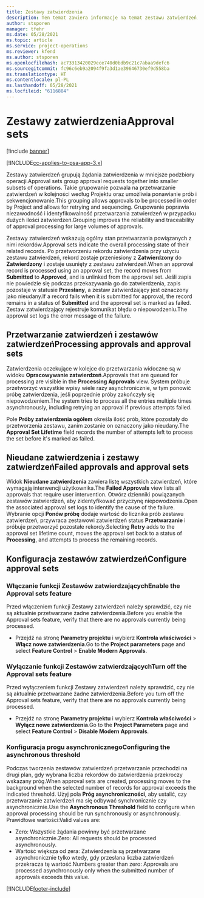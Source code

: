 ```yaml
---
title: Zestawy zatwierdzenia
description: Ten temat zawiera informacje na temat zestawu zatwierdzeń, wniosków i podzbiorów tych operacji.
author: stsporen
manager: tfehr
ms.date: 05/28/2021
ms.topic: article
ms.service: project-operations
ms.reviewer: kfend
ms.author: stsporen
ms.openlocfilehash: ac73313420029ece740d0bdb9c21c7abaa9defc6
ms.sourcegitcommit: fc96c6eb9a2094f9fa3d1ae39646730ef9d558ba
ms.translationtype: HT
ms.contentlocale: pl-PL
ms.lasthandoff: 05/28/2021
ms.locfileid: "6116884"
---
```

# <a name="approval-sets"></a><span data-ttu-id="27269-103">Zestawy zatwierdzenia</span><span class="sxs-lookup"><span data-stu-id="27269-103">Approval sets</span></span>

[!include [banner](../includes/psa-now-project-operations.md)]

[!INCLUDE[cc-applies-to-psa-app-3.x](../includes/cc-applies-to-psa-app-3x.md)]

<span data-ttu-id="27269-104">Zestawy zatwierdzeń grupują żądania zatwierdzenia w mniejsze podzbiory operacji.</span><span class="sxs-lookup"><span data-stu-id="27269-104">Approval sets group approval requests together into smaller subsets of operations.</span></span> <span data-ttu-id="27269-105">Takie grupowanie pozwala na przetwarzanie zatwierdzeń w kolejności według Projektu oraz umożliwia ponawianie prób i sekwencjonowanie.</span><span class="sxs-lookup"><span data-stu-id="27269-105">This grouping allows approvals to be processed in order by Project and allows for retrying and sequencing.</span></span> <span data-ttu-id="27269-106">Grupowanie poprawia niezawodność i identyfikowalność przetwarzania zatwierdzeń w przypadku dużych ilości zatwierdzeń.</span><span class="sxs-lookup"><span data-stu-id="27269-106">Grouping improves the reliability and traceability of approval processing for large volumes of approvals.</span></span>

<span data-ttu-id="27269-107">Zestawy zatwierdzeń wskazują ogólny stan przetwarzania powiązanych z nimi rekordów.</span><span class="sxs-lookup"><span data-stu-id="27269-107">Approval sets indicate the overall processing state of their related records.</span></span> <span data-ttu-id="27269-108">Po przetworzeniu rekordu zatwierdzenia przy użyciu zestawu zatwierdzeń, rekord zostaje przeniesiony z **Zatwierdzony** do **Zatwierdzony** i zostaje usunięty z zestawu zatwierdzeń.</span><span class="sxs-lookup"><span data-stu-id="27269-108">When an approval record is processed using an approval set, the record moves from **Submitted** to **Approved**, and is unlinked from the approval set.</span></span> <span data-ttu-id="27269-109">Jeśli zapis nie powiedzie się podczas przekazywania go do zatwierdzenia, zapis pozostaje w statusie **Przesłany**, a zestaw zatwierdzający jest oznaczony jako nieudany.</span><span class="sxs-lookup"><span data-stu-id="27269-109">If a record fails when it is submitted for approval, the record remains in a status of **Submitted** and the approval set is marked as failed.</span></span> <span data-ttu-id="27269-110">Zestaw zatwierdzający rejestruje komunikat błędu o niepowodzeniu.</span><span class="sxs-lookup"><span data-stu-id="27269-110">The approval set logs the error message of the failure.</span></span>

## <a name="processing-approvals-and-approval-sets"></a><span data-ttu-id="27269-111">Przetwarzanie zatwierdzeń i zestawów zatwierdzeń</span><span class="sxs-lookup"><span data-stu-id="27269-111">Processing approvals and approval sets</span></span>
<span data-ttu-id="27269-112">Zatwierdzenia oczekujące w kolejce do przetwarzania widoczne są w widoku **Opracowywanie zatwierdzeń**.</span><span class="sxs-lookup"><span data-stu-id="27269-112">Approvals that are queued for processing are visible in the **Processing Approvals** view.</span></span> <span data-ttu-id="27269-113">System próbuje przetworzyć wszystkie wpisy wiele razy asynchronicznie, w tym ponowić próbę zatwierdzenia, jeśli poprzednie próby zakończyły się niepowodzeniem.</span><span class="sxs-lookup"><span data-stu-id="27269-113">The system tries to process all the entries multiple times asynchronously, including retrying an approval if previous attempts failed.</span></span>

<span data-ttu-id="27269-114">Pole **Próby zatwierdzenia ogółem** określa ilość prób, które pozostały do przetworzenia zestawu, zanim zostanie on oznaczony jako nieudany.</span><span class="sxs-lookup"><span data-stu-id="27269-114">The **Approval Set Lifetime** field records the number of attempts left to process the set before it's marked as failed.</span></span>

## <a name="failed-approvals-and-approval-sets"></a><span data-ttu-id="27269-115">Nieudane zatwierdzenia i zestawy zatwierdzeń</span><span class="sxs-lookup"><span data-stu-id="27269-115">Failed approvals and approval sets</span></span>
<span data-ttu-id="27269-116">Widok **Nieudane zatwierdzenia** zawiera listę wszystkich zatwierdzeń, które wymagają interwencji użytkownika.</span><span class="sxs-lookup"><span data-stu-id="27269-116">The **Failed Approvals** view lists all approvals that require user intervention.</span></span> <span data-ttu-id="27269-117">Otwórz dzienniki powiązanych zestawów zatwierdzeń, aby zidentyfikować przyczynę niepowodzenia.</span><span class="sxs-lookup"><span data-stu-id="27269-117">Open the associated approval set logs to identify the cause of the failure.</span></span>
<span data-ttu-id="27269-118">Wybranie opcji **Ponów próbę** dodaje wartość do licznika prób zestawu zatwierdzeń, przywraca zestawowi zatwierdzeń status **Przetwarzanie** i próbuje przetworzyć pozostałe rekordy.</span><span class="sxs-lookup"><span data-stu-id="27269-118">Selecting **Retry** adds to the approval set lifetime count, moves the approval set back to a status of **Processing**, and attempts to process the remaining records.</span></span>

## <a name="configure-approval-sets"></a><span data-ttu-id="27269-119">Konfiguracja zestawów zatwierdzeń</span><span class="sxs-lookup"><span data-stu-id="27269-119">Configure approval sets</span></span>

###  <a name="enable-the-approval-sets-feature"></a><span data-ttu-id="27269-120">Włączanie funkcji Zestawów zatwierdzających</span><span class="sxs-lookup"><span data-stu-id="27269-120">Enable the Approval sets feature</span></span>
<span data-ttu-id="27269-121">Przed włączeniem funkcji Zestawy zatwierdzeń należy sprawdzić, czy nie są aktualnie przetwarzane żadne zatwierdzenia.</span><span class="sxs-lookup"><span data-stu-id="27269-121">Before you enable the Approval sets feature, verify that there are no approvals currently being processed.</span></span>

- <span data-ttu-id="27269-122">Przejdź na stronę **Parametry projektu** i wybierz **Kontrola właściwości** > **Włącz nowe zatwierdzenia**.</span><span class="sxs-lookup"><span data-stu-id="27269-122">Go to the **Project parameters** page and select **Feature Control** > **Enable Modern Approvals**.</span></span>

### <a name="turn-off-the-approval-sets-feature"></a><span data-ttu-id="27269-123">Wyłączanie funkcji Zestawów zatwierdzających</span><span class="sxs-lookup"><span data-stu-id="27269-123">Turn off the Approval sets feature</span></span>
<span data-ttu-id="27269-124">Przed wyłączeniem funkcji Zestawy zatwierdzeń należy sprawdzić, czy nie są aktualnie przetwarzane żadne zatwierdzenia.</span><span class="sxs-lookup"><span data-stu-id="27269-124">Before you turn off the Approval sets feature, verify that there are no approvals currently being processed.</span></span>

- <span data-ttu-id="27269-125">Przejdź na stronę **Parametry projektu** i wybierz **Kontrola właściwości** > **Wyłącz nowe zatwierdzenia**.</span><span class="sxs-lookup"><span data-stu-id="27269-125">Go to the **Project Parameters** page and select **Feature Control** > **Disable Modern Approvals**.</span></span>

### <a name="configuring-the-asynchronous-threshold"></a><span data-ttu-id="27269-126">Konfiguracja progu asynchronicznego</span><span class="sxs-lookup"><span data-stu-id="27269-126">Configuring the asynchronous threshold</span></span> 
<span data-ttu-id="27269-127">Podczas tworzenia zestawów zatwierdzeń przetwarzanie przechodzi na drugi plan, gdy wybrana liczba rekordów do zatwierdzenia przekroczy wskazany próg.</span><span class="sxs-lookup"><span data-stu-id="27269-127">When approval sets are created, processing moves to the background when the selected number of records for approval exceeds the indicated threshold.</span></span> <span data-ttu-id="27269-128">Użyj pola **Próg asynchroniczności**, aby ustalić, czy przetwarzanie zatwierdzeń ma się odbywać synchronicznie czy asynchronicznie.</span><span class="sxs-lookup"><span data-stu-id="27269-128">Use the **Asynchronous Threshold** field to configure when approval processing should be run synchronously or asynchronously.</span></span>
<span data-ttu-id="27269-129">Prawidłowe wartości:</span><span class="sxs-lookup"><span data-stu-id="27269-129">Valid values are:</span></span>

  - <span data-ttu-id="27269-130">Zero: Wszystkie żądania powinny być przetwarzane asynchronicznie.</span><span class="sxs-lookup"><span data-stu-id="27269-130">Zero: All requests should be processed asynchronously.</span></span> 
  - <span data-ttu-id="27269-131">Wartość większa od zera: Zatwierdzenia są przetwarzane asynchronicznie tylko wtedy, gdy przesłana liczba zatwierdzeń przekracza tę wartość.</span><span class="sxs-lookup"><span data-stu-id="27269-131">Numbers greater than zero: Approvals are processed asynchronously only when the submitted number of approvals exceeds this value.</span></span>

[!INCLUDE[footer-include](../includes/footer-banner.md)]
